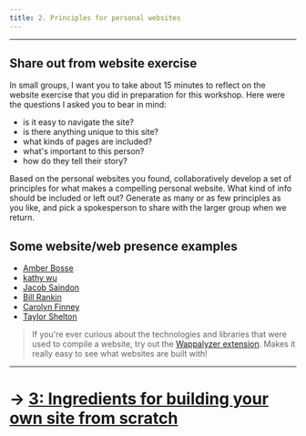 ```yaml
---
title: 2. Principles for personal websites
---
```


---

## Share out from website exercise

In small groups, I want you to take about 15 minutes to reflect on the website exercise that you did in preparation for this workshop. Here were the questions I asked you to bear in mind:

- is it easy to navigate the site?
- is there anything unique to this site?
- what kinds of pages are included?
- what's important to this person?
- how do they tell their story?

Based on the personal websites you found, collaboratively develop a set of principles for what makes a compelling personal website. What kind of info should be included or left out? Generate as many or as few principles as you like, and pick a spokesperson to share with the larger group when we return.

## Some website/web presence examples

- [Amber Bosse](https://www.mapbosse.com/links)
- [kathy wu](https://kaaathy.com/#)
- [Jacob Saindon](https://jacographer.com/)
- [Bill Rankin](http://www.radicalcartography.net/)
- [Carolyn Finney](https://www.carolynfinney.com/)
- [Taylor Shelton](https://taylorshelton.info/)

> If you're ever curious about the technologies and libraries that were used to compile a website, try out the [Wappalyzer extension](https://www.wappalyzer.com/). Makes it really easy to see what websites are built with!

---

# &rarr; [3: Ingredients for building your own site from scratch](03_INGREDIENTS.md)